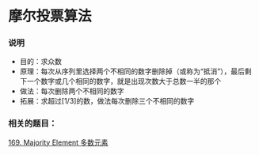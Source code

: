 # 摩尔投票算法

### 说明

- 目的：求众数
- 原理：每次从序列里选择两个不相同的数字删除掉（或称为“抵消”），最后剩下一个数字或几个相同的数字，就是出现次数大于总数一半的那个
- 做法：每次删除两个不相同的数字
- 拓展：求超过[1/3]的数，做法每次删除三个不相同的数字

### 相关的题目：

[169. Majority Element 多数元素](https://github.com/RickeyBoy/LeetCodeGists/blob/master/169MajorityElement.md)